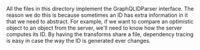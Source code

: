 All the files in this directory implement the GraphQLIDParser interface.
The reason we do this is because sometimes an ID has extra information in it that we need to abstract.
For example, if we want to compare an optimistic object to an object from the server,
we'll need to know how the server computes its ID.
By having the transforms share a file, dependency tracing is easy in case the way the ID is generated ever changes.
